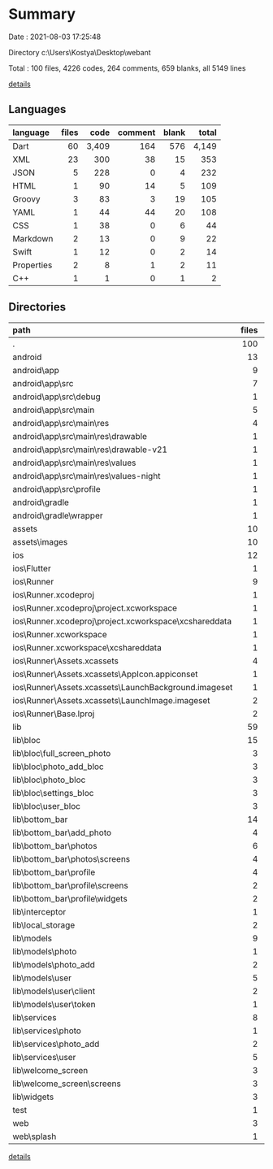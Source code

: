 # Summary

Date : 2021-08-03 17:25:48

Directory c:\Users\Kostya\Desktop\webant

Total : 100 files,  4226 codes, 264 comments, 659 blanks, all 5149 lines

[details](details.md)

## Languages
| language | files | code | comment | blank | total |
| :--- | ---: | ---: | ---: | ---: | ---: |
| Dart | 60 | 3,409 | 164 | 576 | 4,149 |
| XML | 23 | 300 | 38 | 15 | 353 |
| JSON | 5 | 228 | 0 | 4 | 232 |
| HTML | 1 | 90 | 14 | 5 | 109 |
| Groovy | 3 | 83 | 3 | 19 | 105 |
| YAML | 1 | 44 | 44 | 20 | 108 |
| CSS | 1 | 38 | 0 | 6 | 44 |
| Markdown | 2 | 13 | 0 | 9 | 22 |
| Swift | 1 | 12 | 0 | 2 | 14 |
| Properties | 2 | 8 | 1 | 2 | 11 |
| C++ | 1 | 1 | 0 | 1 | 2 |

## Directories
| path | files | code | comment | blank | total |
| :--- | ---: | ---: | ---: | ---: | ---: |
| . | 100 | 4,226 | 264 | 659 | 5,149 |
| android | 13 | 191 | 39 | 23 | 253 |
| android\app | 9 | 149 | 38 | 12 | 199 |
| android\app\src | 7 | 61 | 35 | 2 | 98 |
| android\app\src\debug | 1 | 4 | 3 | 1 | 8 |
| android\app\src\main | 5 | 53 | 29 | 0 | 82 |
| android\app\src\main\res | 4 | 38 | 18 | 0 | 56 |
| android\app\src\main\res\drawable | 1 | 9 | 0 | 0 | 9 |
| android\app\src\main\res\drawable-v21 | 1 | 9 | 0 | 0 | 9 |
| android\app\src\main\res\values | 1 | 10 | 9 | 0 | 19 |
| android\app\src\main\res\values-night | 1 | 10 | 9 | 0 | 19 |
| android\app\src\profile | 1 | 4 | 3 | 1 | 8 |
| android\gradle | 1 | 5 | 1 | 1 | 7 |
| android\gradle\wrapper | 1 | 5 | 1 | 1 | 7 |
| assets | 10 | 79 | 1 | 9 | 89 |
| assets\images | 10 | 79 | 1 | 9 | 89 |
| ios | 12 | 342 | 2 | 12 | 356 |
| ios\Flutter | 1 | 26 | 0 | 1 | 27 |
| ios\Runner | 9 | 300 | 2 | 9 | 311 |
| ios\Runner.xcodeproj | 1 | 8 | 0 | 1 | 9 |
| ios\Runner.xcodeproj\project.xcworkspace | 1 | 8 | 0 | 1 | 9 |
| ios\Runner.xcodeproj\project.xcworkspace\xcshareddata | 1 | 8 | 0 | 1 | 9 |
| ios\Runner.xcworkspace | 1 | 8 | 0 | 1 | 9 |
| ios\Runner.xcworkspace\xcshareddata | 1 | 8 | 0 | 1 | 9 |
| ios\Runner\Assets.xcassets | 4 | 169 | 0 | 5 | 174 |
| ios\Runner\Assets.xcassets\AppIcon.appiconset | 1 | 122 | 0 | 1 | 123 |
| ios\Runner\Assets.xcassets\LaunchBackground.imageset | 1 | 21 | 0 | 1 | 22 |
| ios\Runner\Assets.xcassets\LaunchImage.imageset | 2 | 26 | 0 | 3 | 29 |
| ios\Runner\Base.lproj | 2 | 68 | 2 | 1 | 71 |
| lib | 59 | 3,395 | 154 | 569 | 4,118 |
| lib\bloc | 15 | 378 | 8 | 134 | 520 |
| lib\bloc\full_screen_photo | 3 | 91 | 1 | 23 | 115 |
| lib\bloc\photo_add_bloc | 3 | 70 | 1 | 18 | 89 |
| lib\bloc\photo_bloc | 3 | 58 | 3 | 44 | 105 |
| lib\bloc\settings_bloc | 3 | 39 | 2 | 22 | 63 |
| lib\bloc\user_bloc | 3 | 120 | 1 | 27 | 148 |
| lib\bottom_bar | 14 | 1,462 | 110 | 170 | 1,742 |
| lib\bottom_bar\add_photo | 4 | 272 | 13 | 27 | 312 |
| lib\bottom_bar\photos | 6 | 744 | 85 | 93 | 922 |
| lib\bottom_bar\photos\screens | 4 | 550 | 58 | 64 | 672 |
| lib\bottom_bar\profile | 4 | 446 | 12 | 50 | 508 |
| lib\bottom_bar\profile\screens | 2 | 122 | 3 | 23 | 148 |
| lib\bottom_bar\profile\widgets | 2 | 324 | 9 | 27 | 360 |
| lib\interceptor | 1 | 46 | 0 | 9 | 55 |
| lib\local_storage | 2 | 83 | 0 | 26 | 109 |
| lib\models | 9 | 296 | 0 | 74 | 370 |
| lib\models\photo | 1 | 36 | 0 | 8 | 44 |
| lib\models\photo_add | 2 | 65 | 0 | 19 | 84 |
| lib\models\user | 5 | 180 | 0 | 43 | 223 |
| lib\models\user\client | 2 | 58 | 0 | 14 | 72 |
| lib\models\user\token | 1 | 35 | 0 | 8 | 43 |
| lib\services | 8 | 289 | 13 | 46 | 348 |
| lib\services\photo | 1 | 34 | 6 | 16 | 56 |
| lib\services\photo_add | 2 | 75 | 1 | 8 | 84 |
| lib\services\user | 5 | 180 | 6 | 22 | 208 |
| lib\welcome_screen | 3 | 385 | 5 | 27 | 417 |
| lib\welcome_screen\screens | 3 | 385 | 5 | 27 | 417 |
| lib\widgets | 3 | 227 | 8 | 37 | 272 |
| test | 1 | 14 | 10 | 7 | 31 |
| web | 3 | 151 | 14 | 12 | 177 |
| web\splash | 1 | 38 | 0 | 6 | 44 |

[details](details.md)